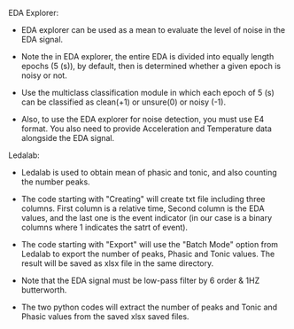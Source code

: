 EDA Explorer:

* EDA explorer can be used as a mean to evaluate the level of noise in the EDA signal.

* Note the in EDA explorer, the entire EDA is divided into equally length epochs (5 (s)), by default, 
then is determined whether a given epoch is noisy or not. 

* Use the multiclass classification module in which each epoch of 5 (s) can be classified as clean(+1) or unsure(0) or noisy (-1).

* Also, to use the EDA explorer for noise detection, you must use E4 format. You also need to provide Acceleration and Temperature data 
alongside the EDA signal. 

Ledalab:

* Ledalab is used to obtain mean of phasic and tonic, and also counting the number peaks.

* The code starting with "Creating" will create txt file including three columns. First column is a relative time, Second
column is the EDA values, and the last one is the event indicator (in our case is a binary columns where 1 indicates the satrt of event).

* The code starting with "Export" will use the "Batch Mode" option from Ledalab to export the number of peaks, Phasic and Tonic values.
The result will be saved as xlsx file in the same directory.  

* Note that the EDA signal must be low-pass filter by 6 order & 1HZ butterworth. 

* The two python codes will extract the number of peaks and Tonic and Phasic values from the saved xlsx saved files. 
